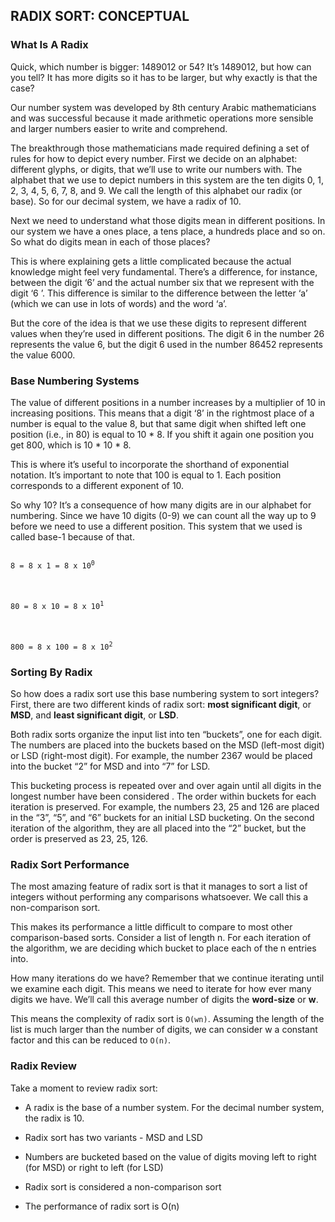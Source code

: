 ## RADIX SORT: CONCEPTUAL

### What Is A Radix

Quick, which number is bigger: 1489012 or 54? It’s 1489012, but how can you tell? It has more digits so it has to be
larger, but why exactly is that the case?

Our number system was developed by 8th century Arabic mathematicians and was successful because it made arithmetic
operations more sensible and larger numbers easier to write and comprehend.

The breakthrough those mathematicians made required defining a set of rules for how to depict every number. First we
decide on an alphabet: different glyphs, or digits, that we’ll use to write our numbers with. The alphabet that we
use to depict numbers in this system are the ten digits 0, 1, 2, 3, 4, 5, 6, 7, 8, and 9. We call the length of
this alphabet our radix (or base). So for our decimal system, we have a radix of 10.

Next we need to understand what those digits mean in different positions. In our system we have a ones place, a tens
place, a hundreds place and so on. So what do digits mean in each of those places?

This is where explaining gets a little complicated because the actual knowledge might feel very fundamental. There’s
a difference, for instance, between the digit ‘6’ and the actual number six that we represent with the digit ‘6
’. This difference is similar to the difference between the letter ‘a’ (which we can use in lots of words) and the
word ‘a’.

But the core of the idea is that we use these digits to represent different values when they’re used in different
positions. The digit 6 in the number 26 represents the value 6, but the digit 6 used in the number 86452 represents
the value 6000.

### Base Numbering Systems

The value of different positions in a number increases by a multiplier of 10 in increasing positions. This means that
a digit ‘8’ in the rightmost place of a number is equal to the value 8, but that same digit when shifted left one
position (i.e., in 80) is equal to 10 * 8. If you shift it again one position you get 800, which is 10 * 10 * 8.

This is where it’s useful to incorporate the shorthand of exponential notation. It’s important to note that 100 is
equal to 1. Each position corresponds to a different exponent of 10.

So why 10? It’s a consequence of how many digits are in our alphabet for numbering. Since we have 10 digits (0-9) we
can count all the way up to 9 before we need to use a different position. This system that we used is called base-1
because of that.

<code>
8 = 8 x 1 = 8 x 10<sup>0</sup>
</code>
<br>
<br>
<code>
80 = 8 x 10 = 8 x 10<sup>1</sup>
</code>
<br>
<br>
<code>
800 = 8 x 100 = 8 x 10<sup>2</sup>
</code>

### Sorting By Radix

So how does a radix sort use this base numbering system to sort integers? First, there are two different kinds of
radix sort: **most significant digit**, or **MSD**, and **least significant digit**, or **LSD**.

Both radix sorts organize the input list into ten “buckets”, one for each digit. The numbers are placed into the
buckets based on the MSD (left-most digit) or LSD (right-most digit). For example, the number 2367 would be placed
into the bucket “2” for MSD and into “7” for LSD.

This bucketing process is repeated over and over again until all digits in the longest number have been considered
. The order within buckets for each iteration is preserved. For example, the numbers 23, 25 and 126 are placed in the
“3”, “5”, and “6” buckets for an initial LSD bucketing. On the second iteration of the algorithm, they are all placed
into the “2” bucket, but the order is preserved as 23, 25, 126.

### Radix Sort Performance

The most amazing feature of radix sort is that it manages to sort a list of integers without performing any
comparisons whatsoever. We call this a non-comparison sort.

This makes its performance a little difficult to compare to most other comparison-based sorts. Consider a list of
length n. For each iteration of the algorithm, we are deciding which bucket to place each of the n entries into.

How many iterations do we have? Remember that we continue iterating until we examine each digit. This means we need
to iterate for how ever many digits we have. We’ll call this average number of digits the **word-size** or **w**.

This means the complexity of radix sort is `O(wn)`. Assuming the length of the list is much larger than the number of
digits, we can consider w a constant factor and this can be reduced to `O(n)`.

### Radix Review

Take a moment to review radix sort:

* A radix is the base of a number system. For the decimal number system, the radix is 10.

* Radix sort has two variants - MSD and LSD

* Numbers are bucketed based on the value of digits moving left to right (for MSD) or right to left (for LSD)

* Radix sort is considered a non-comparison sort

* The performance of radix sort is O(n)

